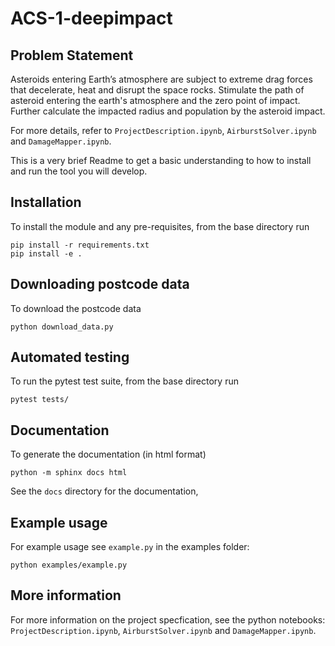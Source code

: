 # ACS-1-deepimpact

## Problem Statement
Asteroids entering Earth’s atmosphere are subject to extreme drag forces that decelerate, heat and disrupt the space rocks. Stimulate the path of asteroid entering the earth's atmosphere and the zero point of impact. Further calculate the impacted radius and population by the asteroid impact.

For more details, refer to `ProjectDescription.ipynb`, `AirburstSolver.ipynb` and `DamageMapper.ipynb`.


This is a very brief Readme to get a basic understanding to how to install and run the tool you will develop.

## Installation

To install the module and any pre-requisites, from the base directory run
```
pip install -r requirements.txt
pip install -e .
```  

## Downloading postcode data

To download the postcode data
```
python download_data.py
```

## Automated testing

To run the pytest test suite, from the base directory run
```
pytest tests/
```


## Documentation

To generate the documentation (in html format)
```
python -m sphinx docs html
```

See the `docs` directory for the documentation,

## Example usage

For example usage see `example.py` in the examples folder:
```
python examples/example.py
```

## More information

For more information on the project specfication, see the python notebooks: `ProjectDescription.ipynb`, `AirburstSolver.ipynb` and `DamageMapper.ipynb`.

